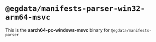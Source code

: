 # `@egdata/manifests-parser-win32-arm64-msvc`

This is the **aarch64-pc-windows-msvc** binary for `@egdata/manifests-parser`
